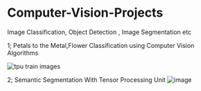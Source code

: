 # Computer-Vision-Projects
Image Classification, Object Detection , Image Segmentation etc


1; Petals to the Metal,Flower Classification using Computer Vision Algorithms

![tpu train images](https://user-images.githubusercontent.com/123891111/215959888-a2e8fd5e-6a47-4255-aff5-f57cdbe11671.png)

2; Semantic Segmentation With Tensor Processing Unit 
![image](https://user-images.githubusercontent.com/123891111/217939617-04aa1334-47ea-4b56-ae25-e69222481d36.png)
